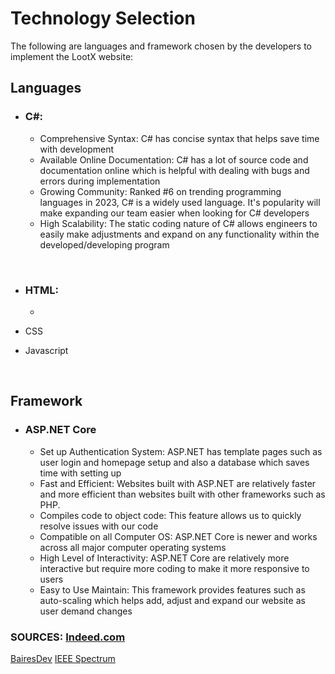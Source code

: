 # Technology Selection
The following are languages and framework chosen by the developers to implement the LootX website:

[//]: # (Will research good reasons for selection)
## Languages
- ### C#:
    - Comprehensive Syntax: C# has concise syntax that helps save time with development
    - Available Online Documentation: C# has a lot of source code and documentation online which is helpful with dealing with 
  bugs and errors during implementation
    - Growing Community: Ranked #6 on trending programming languages in 2023, C# is a widely used language. 
  It's popularity will make expanding our team easier when looking for C# developers
    - High Scalability: The static coding nature of C# allows engineers to easily make adjustments and expand on
  any functionality within the developed/developing program

<br>

- ### HTML: 
  - 
  
- CSS
- Javascript

<br>

## Framework
- ### ASP.NET Core 
  - Set up Authentication System: ASP.NET has template pages such as user login and homepage setup and also a database which saves time with
  setting up
  - Fast and Efficient: Websites built with ASP.NET are relatively faster and more efficient than websites built with other frameworks
  such as PHP.
  - Compiles code to object code: This feature allows us to quickly resolve issues with our code
  - Compatible on all Computer OS: ASP.NET Core is newer and works across all major computer operating systems
  - High Level of Interactivity: ASP.NET Core are relatively more interactive but require more coding to make it 
  more responsive to users
  - Easy to Use Maintain: This framework provides features such as auto-scaling which helps add, adjust and expand our website as user
  demand changes



### SOURCES: [Indeed.com](https://www.indeed.com/career-advice/career-development/what-is-aspnet#:~:text=ASP.NET%20is%20beneficial%20in,faster%20execution%20than%20interpreted%20code.)
[BairesDev](https://www.bairesdev.com/technologies/c-sharp/)
[IEEE Spectrum](https://spectrum.ieee.org/the-top-programming-languages-2023)